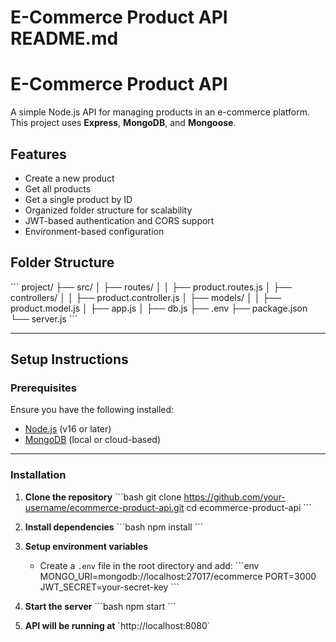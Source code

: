 
# E-Commerce Product API README.md

# **E-Commerce Product API**

A simple Node.js API for managing products in an e-commerce platform. This project uses **Express**, **MongoDB**, and **Mongoose**.


## **Features**

- Create a new product
- Get all products
- Get a single product by ID
- Organized folder structure for scalability
- JWT-based authentication and CORS support
- Environment-based configuration


## **Folder Structure**

\`\`\`
project/
├── src/
│   ├── routes/
│   │   ├── product.routes.js
│   ├── controllers/
│   │   ├── product.controller.js
│   ├── models/
│   │   ├── product.model.js
│   ├── app.js
│   ├── db.js
├── .env
├── package.json
└── server.js
\`\`\`

---

## **Setup Instructions**

### **Prerequisites**

Ensure you have the following installed:

- [Node.js](https://nodejs.org/) (v16 or later)
- [MongoDB](https://www.mongodb.com/) (local or cloud-based)

---

### **Installation**

1. **Clone the repository**
   \`\`\`bash
   git clone https://github.com/your-username/ecommerce-product-api.git
   cd ecommerce-product-api
   \`\`\`

2. **Install dependencies**
   \`\`\`bash
   npm install
   \`\`\`

3. **Setup environment variables**
   - Create a `.env` file in the root directory and add:
     \`\`\`env
     MONGO_URI=mongodb://localhost:27017/ecommerce
     PORT=3000
     JWT_SECRET=your-secret-key
     \`\`\`

4. **Start the server**
   \`\`\`bash
   npm start
   \`\`\`

5. **API will be running at** \`http://localhost:8080\`